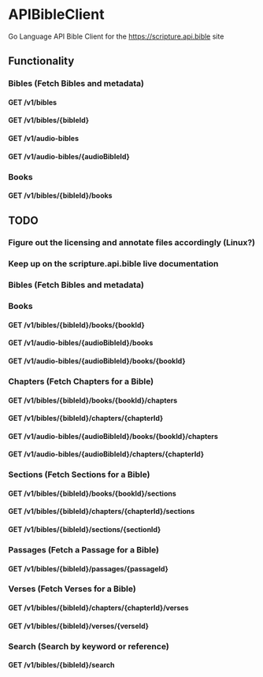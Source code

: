 # APIBibleClient
Go Language API Bible Client for the https://scripture.api.bible site

## Functionality
### Bibles (Fetch Bibles and metadata)
#### GET /v1/bibles
#### GET /v1/bibles/{bibleId}
#### GET /v1/audio-bibles
#### GET /v1/audio-bibles/{audioBibleId}
### Books
#### GET /v1/bibles/{bibleId}/books
## TODO
### Figure out the licensing and annotate files accordingly (Linux?)
### Keep up on the scripture.api.bible live documentation
### Bibles (Fetch Bibles and metadata)
### Books
#### GET /v1/bibles/{bibleId}/books/{bookId}
#### GET /v1/audio-bibles/{audioBibleId}/books
#### GET /v1/audio-bibles/{audioBibleId}/books/{bookId}
### Chapters (Fetch Chapters for a Bible)
#### GET /v1/bibles/{bibleId}/books/{bookId}/chapters
#### GET /v1/bibles/{bibleId}/chapters/{chapterId}
#### GET /v1/audio-bibles/{audioBibleId}/books/{bookId}/chapters
#### GET /v1/audio-bibles/{audioBibleId}/chapters/{chapterId}
### Sections (Fetch Sections for a Bible)
#### GET /v1/bibles/{bibleId}/books/{bookId}/sections
#### GET /v1/bibles/{bibleId}/chapters/{chapterId}/sections
#### GET /v1/bibles/{bibleId}/sections/{sectionId}
### Passages (Fetch a Passage for a Bible)
#### GET /v1/bibles/{bibleId}/passages/{passageId}
### Verses (Fetch Verses for a Bible)
#### GET /v1/bibles/{bibleId}/chapters/{chapterId}/verses
#### GET /v1/bibles/{bibleId}/verses/{verseId}
### Search (Search by keyword or reference)
#### GET /v1/bibles/{bibleId}/search
